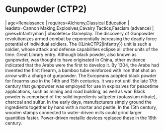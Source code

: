 # Gunpowder (CTP2)

 | age=Renaissance
 | requires=Alchemy,Classical Education
 | leadsto=Cannon Making,Explosives,Cavalry Tactics,Fascism (advance)
 | gives=Infantryman
 | obsoletes=
Gameplay.
The discovery of Gunpowder revolutionizes armed combat by exponentially increasing the deadly force potential of individual soldiers. The {{LinkCTP2|Infantry}} unit is such a soldier, whose attack and defense capabilities eclipse all other units of the time.
Great Library entry.
Although black powder, also known as gunpowder, was thought to have originated in China, other evidence indicated that the Arabs were the first to develop it. By 1304, the Arabs had invented the first firearm, a bamboo tube reinforced with iron that shot an arrow with a charge of gunpowder. The Europeans adopted black powder for firearms use in the 14th and 15th centuries. It was not until the late 17th century that gunpowder was employed for use in explosives for peacetime applications, such as mining and road building, as well as war.
Black powder is comprised of the solid ingredients saltpeter (potassium nitrate), charcoal and sulfur. In the early days, manufacturers simply ground the ingredients together by hand with a mortar and pestle. In the 15th century, wooden stamps connected to water-driven mills could grind larger quantities faster. Power-driven metallic devices replaced these in the 19th century.
